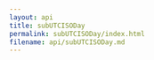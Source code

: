 ```yaml
---
layout: api
title: subUTCISODay
permalink: subUTCISODay/index.html
filename: api/subUTCISODay.md
---
```


